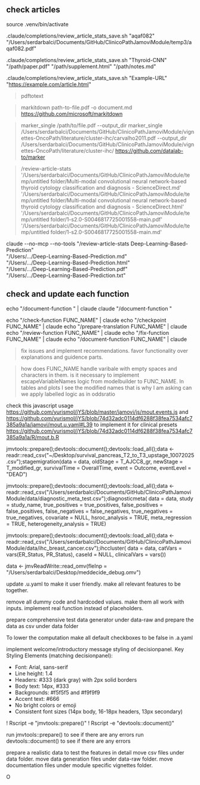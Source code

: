 ## check articles

source .venv/bin/activate

.claude/completions/review_article_stats_save.sh "aqaf082" \
  "/Users/serdarbalci/Documents/GitHub/ClinicoPathJamoviModule/temp3/aqaf082.pdf"

.claude/completions/review_article_stats_save.sh "Thyroid-CNN" \
  "/path/paper.pdf" "/path/supplement.html" "/path/notes.md"

.claude/completions/review_article_stats_save.sh "Example-URL" \
  "<https://example.com/article.html>"

> pdftotext

> markitdown path-to-file.pdf -o document.md
<https://github.com/microsoft/markitdown>

> marker_single /path/to/file.pdf --output_dir
marker_single /Users/serdarbalci/Documents/GitHub/ClinicoPathJamoviModule/vignettes-OncoPath/literature/cluster-ihc/carvalho2011.pdf --output_dir /Users/serdarbalci/Documents/GitHub/ClinicoPathJamoviModule/vignettes-OncoPath/literature/cluster-ihc/
<https://github.com/datalab-to/marker>

> /review-article-stats '/Users/serdarbalci/Documents/GitHub/ClinicoPathJamoviModule/temp/untitled folder/Multi-modal convolutional neural network-based thyroid cytology classification and diagnosis - ScienceDirect.md'
'/Users/serdarbalci/Documents/GitHub/ClinicoPathJamoviModule/temp/untitled folder/Multi-modal convolutional neural network-based thyroid cytology classification and diagnosis - ScienceDirect.html'
'/Users/serdarbalci/Documents/GitHub/ClinicoPathJamoviModule/temp/untitled folder/1-s2.0-S0046817725001558-main.pdf'
'/Users/serdarbalci/Documents/GitHub/ClinicoPathJamoviModule/temp/untitled folder/1-s2.0-S0046817725001558-main.md'

claude --no-mcp --no-tools "/review-article-stats Deep-Learning-Based-Prediction" \
  "/Users/.../Deep-Learning-Based-Prediction.md" \
  "/Users/.../Deep-Learning-Based-Prediction.html" \
  "/Users/.../Deep-Learning-Based-Prediction.pdf" \
  "/Users/.../Deep-Learning-Based-Prediction.txt"

## check and update each function

echo "/document-function " | claude
claude "/document-function "

echo "/check-function FUNC_NAME" | claude
echo "/checkpoint FUNC_NAME" | claude
echo "/prepare-translation FUNC_NAME" | claude
echo "/review-function FUNC_NAME" | claude
echo "/fix-function FUNC_NAME" | claude
echo "/document-function FUNC_NAME" | claude

> fix issues and implement recommendations. favor functionality over explanations and guidence parts.

> how does FUNC_NAME handle varibale with empty spaces and characters in them.
is it necessary to implement escapeVariableNames logic from modelbuilder to FUNC_NAME.
In tables and plots I see the modified names that is why I am asking
can we apply labelled logic as in oddsratio

check this javascript usage <https://github.com/yurismol/jYS/blob/master/jamovi/js/mout.events.js> and <https://github.com/yurismol/jYS/blob/74d32adc0114df6288f38fea7534afc7385a9a1a/jamovi/mout.u.yaml#L39>  to implement it for clinical presets
<https://github.com/yurismol/jYS/blob/74d32adc0114df6288f38fea7534afc7385a9a1a/R/mout.b.R>

jmvtools::prepare();devtools::document();devtools::load_all();data <- readr::read_csv("~/Desktop/survival_pancreas_T2_to_T3_upstage_10072025.csv");stagemigration(data = data, oldStage = T_AJCC8_gr, newStage = T_modified_gr, survivalTime = OverallTime, event = Outcome, eventLevel = "DEAD")

jmvtools::prepare();devtools::document();devtools::load_all();data <- readr::read_csv("/Users/serdarbalci/Documents/GitHub/ClinicoPathJamoviModule/data/diagnostic_meta_test.csv");diagnosticmeta(
    data = data,
    study = study_name,
    true_positives = true_positives,
    false_positives = false_positives,
    false_negatives = false_negatives,
    true_negatives = true_negatives,
    covariate = NULL,
    hsroc_analysis = TRUE,
    meta_regression = TRUE,
    heterogeneity_analysis = TRUE)

jmvtools::prepare();devtools::document();devtools::load_all();data <- readr::read_csv("/Users/serdarbalci/Documents/GitHub/ClinicoPathJamoviModule/data/ihc_breast_cancer.csv");ihccluster(
    data = data,
    catVars = vars(ER_Status, PR_Status),
    caseId = NULL,
    clinicalVars = vars())

data <- jmvReadWrite::read_omv(fleInp = "/Users/serdarbalci/Desktop/meddecide_debug.omv")

update .u.yaml to make it user friendly. make all relevant features to be together.

remove all dummy code and hardcoded values. make them all work with inputs. implement real function instead of placeholders.

prepare comprehensive test data generator under data-raw and prepare the data  as csv under data folder

To lower the computation make all default checkboxes to be false in .a.yaml

implement welcome/introductory message styling of decisionpanel.
Key Styling Elements (matching decisionpanel):

- Font: Arial, sans-serif
- Line height: 1.4
- Headers: #333 (dark gray) with 2px solid borders
- Body text: 14px, #333
- Backgrounds: #f5f5f5 and #f9f9f9
- Accent text: #666
- No bright colors or emoji
- Consistent font sizes (14px body, 16-18px headers, 13px secondary)

! Rscript -e "jmvtools::prepare()"
! Rscript -e "devtools::document()"

run jmvtools::prepare() to see if there are any errors
run devtools::document() to see if there are any errors

prepare a realistic data to test the features in detail
move csv files under data folder.
move data generation files under data-raw folder.
move documentation files under module specific vignettes folder.


O
